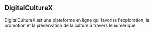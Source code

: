 ## DigitalCultureX

DigitalCultureX est une plateforme en ligne qui favorise l'exploration, la promotion et la préservation de la culture à travers le numérique.

